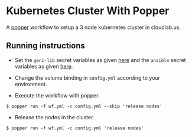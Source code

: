 # Kubernetes Cluster With Popper

A [popper](https://github.com/systemslab/popper) workflow to setup a 3 node kubernetes cluster in cloudlab.us.

## Running instructions

* Set the `geni-lib` secret variables as given [here](https://github.com/popperized/library/tree/master/geni#secrets) and the `ansible` secret
variables as given [here](https://github.com/popperized/library/tree/master/ansible#secrets).

* Change the volume binding in `config.yml` according to your environment.

* Execute the workflow with popper.
```
$ popper run -f wf.yml -c config.yml --skip 'release nodes'
```

* Release the nodes in the cluster.
```
$ popper run -f wf.yml -c config.yml 'release nodes'
```
